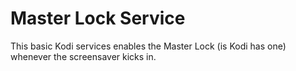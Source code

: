 # Master Lock Service
This basic Kodi services enables the Master Lock (is Kodi has one) whenever the screensaver kicks in.
